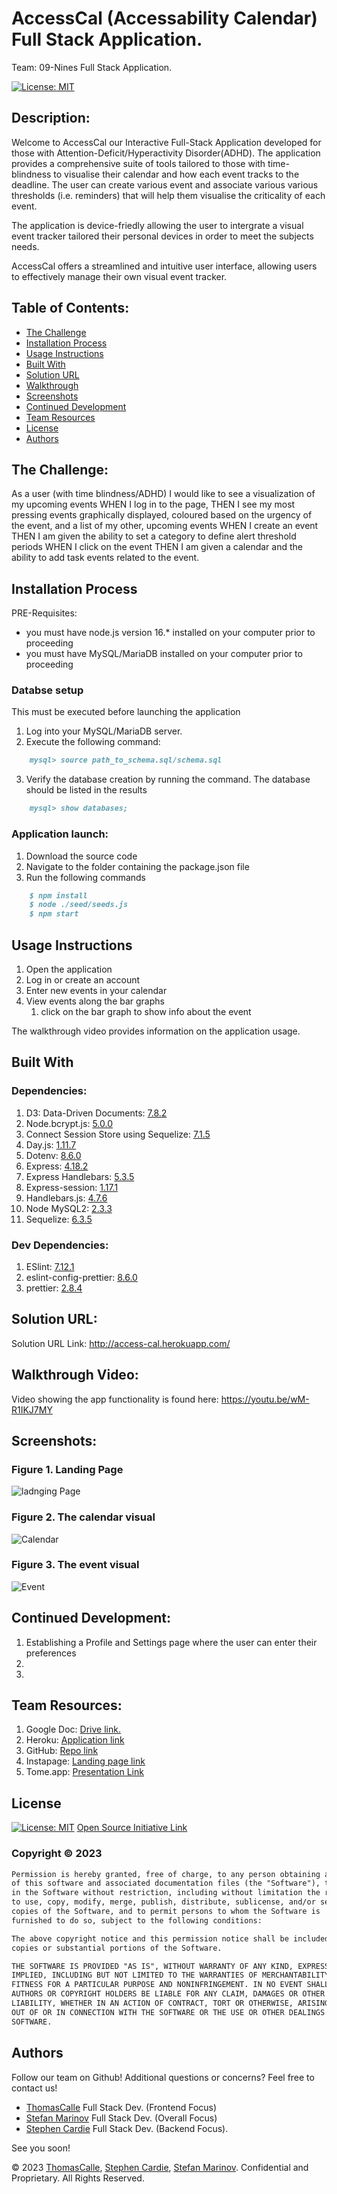 # AccessCal (Accessability Calendar) Full Stack Application.

Team: 09-Nines Full Stack Application.

[![License: MIT](https://img.shields.io/badge/License-MIT-yellow.svg)](https://opensource.org/licenses/MIT)
  
## Description:
Welcome to AccessCal our Interactive Full-Stack Application developed for those with Attention-Deficit/Hyperactivity Disorder(ADHD). The application provides a comprehensive suite of tools tailored to those with time-blindness to visualise their calendar and how each event tracks to the deadline. The user can create various event and associate various various thresholds (i.e. reminders) that will help them visualise the criticality of each event. 


The application is device-friedly allowing the user to intergrate a visual event tracker tailored their personal devices in order to meet the subjects needs. 

AccessCal offers a streamlined and intuitive user interface, allowing users to effectively manage their own visual event tracker. 

## Table of Contents:
- [The Challenge](#the-challenge)
- [Installation Process](#installation-process)
- [Usage Instructions](#usage-instructions)
- [Built With](#built-with)
- [Solution URL](#solution-url)
- [Walkthrough](#walkthrough-video)
- [Screenshots](#screenshots)
- [Continued Development](#continued-development)
- [Team Resources](#team-resources)
- [License](#license)
- [Authors](#authors)


## The Challenge:

As a user (with time blindness/ADHD)
I would like to see a visualization of my upcoming events
WHEN I log in to the page,
THEN I see my most pressing events graphically displayed, coloured based on the urgency of the event, and a list of my other, upcoming events
WHEN I create an event
THEN I am given the ability to set a category to define alert threshold periods
WHEN I click on the event
THEN I am given a calendar and the ability to add task events related to the event.

## Installation Process

PRE-Requisites: 
- you must have node.js version 16.* installed on your computer prior to proceeding
- you must have MySQL/MariaDB installed on your computer prior to proceeding


### Databse setup
This must be executed before launching the application
1. Log into your MySQL/MariaDB server.
2. Execute the following command:
```md
    mysql> source path_to_schema.sql/schema.sql
```
3. Verify the database creation by running the command. The database should be listed in the results
```md
    mysql> show databases;
```

### Application launch:
1. Download the source code
2. Navigate to the folder containing the package.json file
3. Run the following commands
```md
    $ npm install
    $ node ./seed/seeds.js
    $ npm start
```


## Usage Instructions
1. Open the application
2. Log in or create an account
3. Enter new events in your calendar
4. View events along the bar graphs
    1. click on the bar graph to show info about the event

The walkthrough video provides information on the application usage.
    

## Built With
### Dependencies:
1. D3: Data-Driven Documents: [7.8.2](https://www.npmjs.com/package/d3)
2. Node.bcrypt.js: [5.0.0](https://www.npmjs.com/package/bcrypt/v/5.0.0)
3. Connect Session Store using Sequelize: [7.1.5](https://www.npmjs.com/package/connect-session-sequelize)
4. Day.js: [1.11.7](https://www.npmjs.com/package/dayjs)
5. Dotenv: [8.6.0](https://www.npmjs.com/package/dotenv)
6. Express: [4.18.2](https://www.npmjs.com/package/express/v/4.18.2)
7. Express Handlebars: [5.3.5](https://www.npmjs.com/package/express-handlebars/v/5.3.5)
8. Express-session: [1.17.1](https://www.npmjs.com/package/express-session/v/1.17.1)
9. Handlebars.js: [4.7.6](https://www.npmjs.com/package/handlebars/v/4.7.6)
10. Node MySQL2: [2.3.3](https://www.npmjs.com/package/mysql2/v/2.3.3)
11. Sequelize: [6.3.5](https://www.npmjs.com/package/sequelize/v/6.3.5)

### Dev Dependencies:
1. ESlint: [7.12.1](https://www.npmjs.com/package/eslint/v/7.12.1)
2. eslint-config-prettier: [8.6.0](https://www.npmjs.com/package/eslint-config-prettier?activeTab=versions)
3. prettier: [2.8.4](https://www.npmjs.com/package/prettier?activeTab=versions)


## Solution URL:
Solution URL Link: http://access-cal.herokuapp.com/

## Walkthrough Video:
Video showing the app functionality is found here: https://youtu.be/wM-R1IKJ7MY

## Screenshots:
### Figure 1. Landing Page
![ladnging Page](./assets/images/AC-01-landing.png)


### Figure 2. The calendar visual
![Calendar](./assets/images/AC-02-calendar.png)


### Figure 3. The event visual
![Event](./assets/images/AC-03-event.png)


## Continued Development:
1. Establishing a Profile and Settings page where the user can enter their preferences
2.  
3.  

## Team Resources: 
1. Google Doc: [Drive link.](https://docs.google.com/document/d/1v4as5Qv2Gpde1HeM4KnLYV29Weq0TUG6w2yb4b9bq-o/edit)
2. Heroku: [Application link](https://access-cal.herokuapp.com/)
3. GitHub: [Repo link](https://github.com/ThomasCalle/Project-2-Interactive-Full-Stack-Application)
4. Instapage: [Landing page link](https://instapage.com/landing-page-templates?utm_medium=cpc&utm_source=google&utm_term=landing%20page%20templates&device=c&network=g&matchtype=e&utm_campaign=NA-G-S%7CCat_01%7CLEADS%7CLanding-Page&utm_agn=lp_templates&gclid=Cj0KCQiA0oagBhDHARIsAI-Bbgd-jLU3gVmoizDNAXsOQKPiqTFXkb_nJFpIfwKjGLSmvuCVSGLAryQaAl9UEALw_wcB#js-template-120)
5. Tome.app: [Presentation Link](https://tome.app/thomascalle/interactive-full-stack-application-cleriaj8t04sc8n41jmrsos4x)



## License
  
[![License: MIT](https://img.shields.io/badge/License-MIT-yellow.svg)](https://opensource.org/licenses/MIT) [Open Source Initiative Link](https://opensource.org/licenses/MIT)

### Copyright © 2023
```md
Permission is hereby granted, free of charge, to any person obtaining a copy
of this software and associated documentation files (the "Software"), to deal
in the Software without restriction, including without limitation the rights
to use, copy, modify, merge, publish, distribute, sublicense, and/or sell
copies of the Software, and to permit persons to whom the Software is
furnished to do so, subject to the following conditions:

The above copyright notice and this permission notice shall be included in all
copies or substantial portions of the Software.

THE SOFTWARE IS PROVIDED "AS IS", WITHOUT WARRANTY OF ANY KIND, EXPRESS OR
IMPLIED, INCLUDING BUT NOT LIMITED TO THE WARRANTIES OF MERCHANTABILITY,
FITNESS FOR A PARTICULAR PURPOSE AND NONINFRINGEMENT. IN NO EVENT SHALL THE
AUTHORS OR COPYRIGHT HOLDERS BE LIABLE FOR ANY CLAIM, DAMAGES OR OTHER
LIABILITY, WHETHER IN AN ACTION OF CONTRACT, TORT OR OTHERWISE, ARISING FROM,
OUT OF OR IN CONNECTION WITH THE SOFTWARE OR THE USE OR OTHER DEALINGS IN THE
SOFTWARE.
```

## Authors
Follow our team on Github! Additional questions or concerns? Feel free to contact us!
- [ThomasCalle](https://github.com/ThomasCalle) Full Stack Dev. (Frontend Focus)
- [Stefan Marinov](https://github.com/scorpionfiko) Full Stack Dev. (Overall Focus) 
- [Stephen Cardie](https://github.com/omgthegreenranger) Full Stack Dev. (Backend Focus).

See you soon!

© 2023 [ThomasCalle](https://github.com/ThomasCalle), [Stephen Cardie](https://github.com/omgthegreenranger), [Stefan Marinov](https://github.com/scorpionfiko). Confidential and Proprietary. All Rights Reserved.